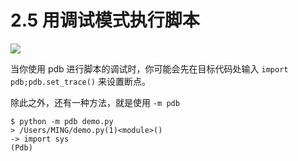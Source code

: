 # 2.5 用调试模式执行脚本
![](http://image.iswbm.com/20200804124133.png)

当你使用 pdb 进行脚本的调试时，你可能会先在目标代码处输入 `import pdb;pdb.set_trace()` 来设置断点。

除此之外，还有一种方法，就是使用 `-m pdb`

```shell
$ python -m pdb demo.py
> /Users/MING/demo.py(1)<module>()
-> import sys
(Pdb)
```




